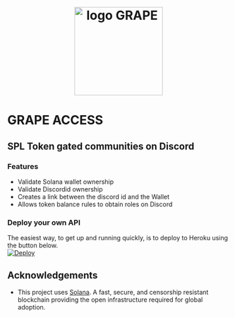 <h1 align="center">
  <br>
   <img width="200" src="https://unlimitedgrapes.com/static/logo-adf58207a69bb6598885f23de1b8482f.png" alt="logo GRAPE"/>
  <br>
</h1>

# GRAPE ACCESS

## SPL Token gated communities on Discord

### Features
- Validate Solana wallet ownership
-  Validate Discordid ownership
- Creates a link between the discord id and the Wallet
-  Allows token balance rules to obtain roles on Discord

### Deploy your own API
The easiest way, to get up and running quickly, is to deploy to Heroku using the button below.<br>
[![Deploy](https://www.herokucdn.com/deploy/button.svg)](https://heroku.com/deploy)


## Acknowledgements
* This project uses [Solana](https://solana.com/). A fast, secure, and censorship resistant blockchain providing the open infrastructure required for global adoption.
